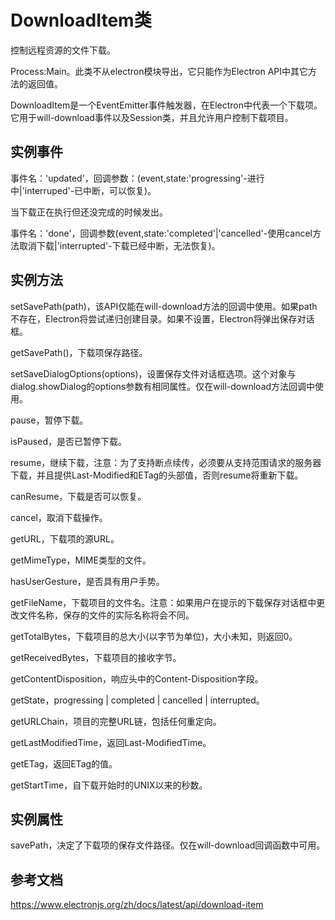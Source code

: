 # DownloadItem类

控制远程资源的文件下载。

Process:Main。此类不从electron模块导出，它只能作为Electron API中其它方法的返回值。

DownloadItem是一个EventEmitter事件触发器，在Electron中代表一个下载项。它用于will-download事件以及Session类，并且允许用户控制下载项目。

## 实例事件

事件名：'updated'，回调参数：(event,state:'progressing'-进行中|'interruped'-已中断，可以恢复)。

当下载正在执行但还没完成的时候发出。

事件名：'done'，回调参数(event,state:'completed'|'cancelled'-使用cancel方法取消下载|'interrupted'-下载已经中断，无法恢复)。

## 实例方法

setSavePath(path)，该API仅能在will-download方法的回调中使用。如果path不存在，Electron将尝试递归创建目录。如果不设置，Electron将弹出保存对话框。

getSavePath()，下载项保存路径。

setSaveDialogOptions(options)，设置保存文件对话框选项。这个对象与dialog.showDialog的options参数有相同属性。仅在will-download方法回调中使用。

pause，暂停下载。

isPaused，是否已暂停下载。

resume，继续下载，注意：为了支持断点续传，必须要从支持范围请求的服务器下载，并且提供Last-Modified和ETag的头部值，否则resume将重新下载。

canResume，下载是否可以恢复。

cancel，取消下载操作。

getURL，下载项的源URL。

getMimeType，MIME类型的文件。

hasUserGesture，是否具有用户手势。

getFileName，下载项目的文件名。注意：如果用户在提示的下载保存对话框中更改文件名称，保存的文件的实际名称将会不同。

getTotalBytes，下载项目的总大小(以字节为单位)，大小未知，则返回0。

getReceivedBytes，下载项目的接收字节。

getContentDisposition，响应头中的Content-Disposition字段。

getState，progressing | completed | cancelled | interrupted。

getURLChain，项目的完整URL链，包括任何重定向。

getLastModifiedTime，返回Last-ModifiedTime。

getETag，返回ETag的值。

getStartTime，自下载开始时的UNIX以来的秒数。

## 实例属性

savePath，决定了下载项的保存文件路径。仅在will-download回调函数中可用。

## 参考文档

https://www.electronjs.org/zh/docs/latest/api/download-item